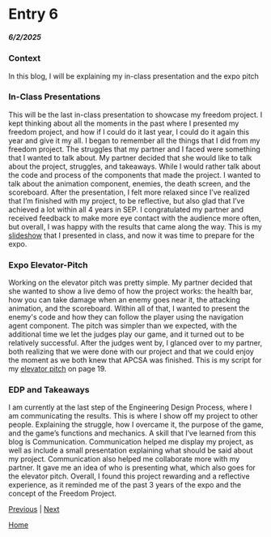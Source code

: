 # Entry 6
##### 6/2/2025

### Context
In this blog, I will be explaining my in-class presentation and the expo pitch

### In-Class Presentations
This will be the last in-class presentation to showcase my freedom project. I kept thinking about all the moments in the past where I presented my freedom project, and how if I could do it last year, I could do it again this year and give it my all. I began to remember all the things that I did from my freedom project. The struggles that my partner and I faced were something that I wanted to talk about. My partner decided that she would like to talk about the project, struggles, and takeaways. While I would rather talk about the code and process of the components that made the project. I wanted to talk about the animation component, enemies, the death screen, and the scoreboard. After the presentation, I felt more relaxed since I’ve realized that I’m finished with my project, to be reflective, but also glad that I’ve achieved a lot within all 4 years in SEP. I congratulated my partner and received feedback to make more eye contact with the audience more often, but overall, I was happy with the results that came along the way. This is my [slideshow](https://docs.google.com/presentation/d/1jl_BJqS9FOQr_QXS4s4OSuVKG_-N49fPfOmiAvXQs3U/edit?slide=id.p#slide=id.p) that I presented in class, and now it was time to prepare for the expo. 

### Expo Elevator-Pitch
Working on the elevator pitch was pretty simple. My partner decided that she wanted to show a live demo of how the project works: the health bar, how you can take damage when an enemy goes near it, the attacking animation, and the scoreboard. Within all of that, I wanted to present the enemy's code and how they can follow the player using the navigation agent component. The pitch was simpler than we expected, with the additional time we let the judges play our game, and it turned out to be relatively successful. After the judges went by, I glanced over to my partner, both realizing that we were done with our project and that we could enjoy the moment as we both knew that APCSA was finished. This is my script for my [elevator pitch](https://docs.google.com/document/d/1LQom_CwkakjxmgKW1A9g7RAu16lBKunOFo120D12BEw/edit?tab=t.0) on page 19.

### EDP and Takeaways
I am currently at the last step of the Engineering Design Process, where I am communicating the results. This is where I show off my project to other people. Explaining the struggle, how I overcame it, the purpose of the game, and the game’s functions and mechanics. A skill that I’ve learned from this blog is Communication. Communication helped me display my project, as well as include a small presentation explaining what should be said about my project. Communication also helped me collaborate more with my partner. It gave me an idea of who is presenting what, which also goes for the elevator pitch. Overall, I found this project rewarding and a reflective experience, as it reminded me of the past 3 years of the expo and the concept of the Freedom Project.  

[Previous](entry05.md) | [Next](entry07.md)

[Home](../README.md)


